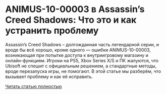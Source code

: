 # ANIMUS-10-00003 в Assassin’s Creed Shadows: Что это и как устранить проблему



Assassin’s Creed Shadows – долгожданная часть легендарной серии, и вроде бы всё хорошо, кроме одного — ошибки ANIMUS-10-00003, возникающая при попытке доступа к внутриигровому магазину и онлайн-функциям. Игроки на PS5, Xbox Series X/S и ПК жалуются, что Ubisoft не спешит с официальным решением, а стандартные методы, вроде перезапуска игры, не помогают. В этой статье мы разберём, что вызывает проблему и как её исправить.

[Читать статью полностью](https://xyberbara.com/gaming/animus-assassins-creed-shadows/)
